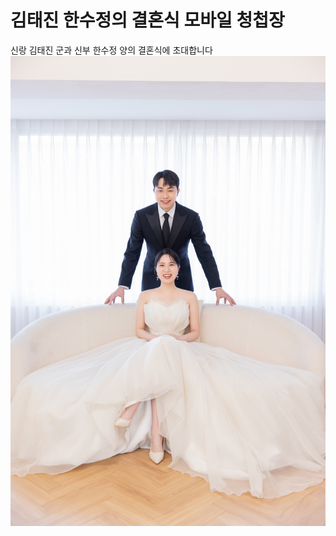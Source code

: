 # 김태진 한수정의 결혼식 모바일 청첩장

신랑 김태진 군과 신부 한수정 양의 결혼식에 초대합니다 
![메인사진](https://github.com/clemens9103/wedding_card/blob/main/images/pic2.jpeg)
